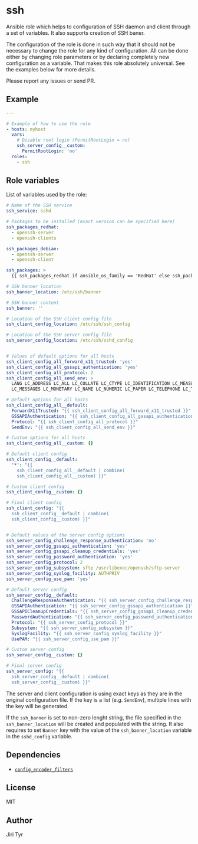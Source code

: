 ssh
===

Ansible role which helps to configuration of SSH daemon and client
through a set of variables. It also supports creation of SSH baner.

The configuration of the role is done in such way that it should not be necessary
to change the role for any kind of configuration. All can be done either by
changing role parameters or by declaring completely new configuration as a
variable. That makes this role absolutely universal. See the examples below for
more details.

Please report any issues or send PR.


Example
-------

```yaml
---

# Example of how to use the role
- hosts: myhost
  vars:
    # Disable root login (PermitRootLogin = no)
    ssh_server_config__custom:
      PermitRootLogin: 'no'
  roles:
    - ssh
```


Role variables
--------------

List of variables used by the role:

```yaml
# Name of the SSH service
ssh_service: sshd

# Packages to be installed (exact version can be specified here)
ssh_packages_redhat:
  - openssh-server
  - openssh-clients

ssh_packages_debian:
  - openssh-server
  - openssh-client

ssh_packages: >
  {{ ssh_packages_redhat if ansible_os_family == 'RedHat' else ssh_packages_debian }}

# SSH banner location
ssh_banner_location: /etc/ssh/banner

# SSH banner content
ssh_banner: ''

# Location of the SSH client config file
ssh_client_config_location: /etc/ssh/ssh_config

# Location of the SSH server config file
ssh_server_config_location: /etc/ssh/sshd_config


# Values of default options for all hosts
ssh_client_config_all_forward_x11_trusted: 'yes'
ssh_client_config_all_gssapi_authentication: 'yes'
ssh_client_config_all_protocol: 2
ssh_client_config_all_send_env: >
  LANG LC_ADDRESS LC_ALL LC_COLLATE LC_CTYPE LC_IDENTIFICATION LC_MEASUREMENT
  LC_MESSAGES LC_MONETARY LC_NAME LC_NUMERIC LC_PAPER LC_TELEPHONE LC_TIME

# Default options for all hosts
ssh_client_config_all__default:
  ForwardX11Trusted: "{{ ssh_client_config_all_forward_x11_trusted }}"
  GSSAPIAuthentication: "{{ ssh_client_config_all_gssapi_authentication }}"
  Protocol: "{{ ssh_client_config_all_protocol }}"
  SendEnv: "{{ ssh_client_config_all_send_env }}"

# Custom options for all hosts
ssh_client_config_all__custom: {}

# Default client config
ssh_client_config__default:
  '*': "{{
    ssh_client_config_all__default | combine(
    ssh_client_config_all__custom) }}"

# Custom client config
ssh_client_config__custom: {}

# Final client config
ssh_client_config: "{{
  ssh_client_config__default | combine(
  ssh_client_config__custom) }}"


# Default values of the server config options
ssh_server_config_challenge_response_authentication: 'no'
ssh_server_config_gssapi_authentication: 'yes'
ssh_server_config_gssapi_cleanup_credentials: 'yes'
ssh_server_config_password_authentication: 'yes'
ssh_server_config_protocol: 2
ssh_server_config_subsystem: sftp /usr/libexec/openssh/sftp-server
ssh_server_config_syslog_facility: AUTHPRIV
ssh_server_config_use_pam: 'yes'

# Default server config
ssh_server_config__default:
  ChallengeResponseAuthentication: "{{ ssh_server_config_challenge_response_authentication }}"
  GSSAPIAuthentication: "{{ ssh_server_config_gssapi_authentication }}"
  GSSAPICleanupCredentials: "{{ ssh_server_config_gssapi_cleanup_credentials }}"
  PasswordAuthentication: "{{ ssh_server_config_password_authentication }}"
  Protocol: "{{ ssh_server_config_protocol }}"
  Subsystem: "{{ ssh_server_config_subsystem }}"
  SyslogFacility: "{{ ssh_server_config_syslog_facility }}"
  UsePAM: "{{ ssh_server_config_use_pam }}"

# Custom server config
ssh_server_config__custom: {}

# Final server config
ssh_server_config: "{{
  ssh_server_config__default | combine(
  ssh_server_config__custom) }}"
```

The server and client configuration is using exact keys as they are in the
original configuration file. If the key is a list (e.g. `SendEnv`), multiple
lines with the key will be generated.

If the `ssh_banner` is set to non-zero lenght string, the file specified in the
`ssh_banner_location` will be created and populated with the string. It also
requires to set `Banner` key with the value of the `ssh_banner_location` variable
in the `sshd_config` variable.


Dependencies
------------

- [`config_encoder_filters`](https://github.com/jtyr/ansible-config_encoder_filters)


License
-------

MIT


Author
------

Jiri Tyr
